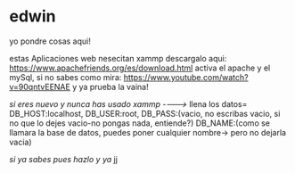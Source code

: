 # edwin
yo pondre cosas aqui!

estas Aplicaciones web nesecitan xammp 
descargalo aqui: https://www.apachefriends.org/es/download.html
activa el apache y el mySql, si no sabes como mira: https://www.youtube.com/watch?v=90qntvEENAE
y ya prueba la vaina!

*si eres nuevo y nunca has usado xammp ---->*
llena los datos=
DB_HOST:localhost,
DB_USER:root,
DB_PASS:(vacio, no escribas vacio, si no que lo dejes vacio-no pongas nada, entiende?)
DB_NAME:(como se llamara la base de datos, puedes poner cualquier nombre-> pero no dejarla vacia)

*si ya sabes pues hazlo y ya*
jj
